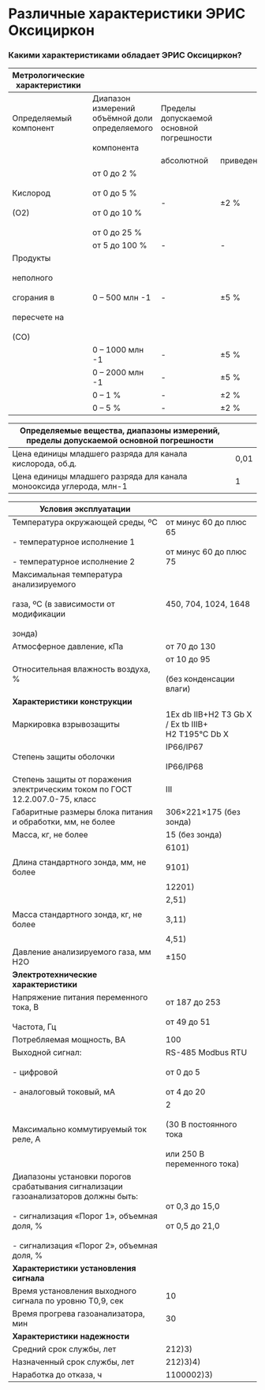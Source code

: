 # Различные характеристики ЭРИС Оксициркон
### Какими характеристиками обладает ЭРИС Оксициркон?

| **Метрологические характеристики**                                          |                                                                        |                                          |             |               |
| --------------------------------------------------------------------------- | ---------------------------------------------------------------------- | ---------------------------------------- | ----------- | ------------- |
| Определяемый компонент                                                      | Диапазон измерений объёмной доли определяемого<br><br>компонента       | Пределы допускаемой основной погрешности |             |               |
|                                                                             |                                                                        | абсолютной                               | приведенной | относительной |
| Кислород<br><br>(О2)                                                        | от 0 до 2 %<br><br>от 0 до 5 %<br><br>от 0 до 10 %<br><br>от 0 до 25 % | -                                        | ±2 %        | -             |
|                                                                             | от 5 до 100 %                                                          | -                                        | -           | ±2 %          |
| Продукты<br><br>неполного<br><br>сгорания в<br><br>пересчете на<br><br>(СО) | 0 – 500 млн -1                                                         | -                                        | ±5 %        | -             |
|                                                                             | 0 – 1000 млн -1                                                        | -                                        | ±5 %        | -             |
|                                                                             | 0 – 2000 млн -1                                                        | -                                        | ±5 %        | -             |
|                                                                             | 0 – 1 %                                                                | -                                        | ±2 %        | -             |
|                                                                             | 0 – 5 %                                                                | -                                        | ±2 %        | -             |

| Определяемые вещества, диапазоны измерений, пределы допускаемой основной погрешности |      |
| ------------------------------------------------------------------------------------ | ---- |
| Цена единицы младшего разряда для канала кислорода, об.д.                            | 0,01 |
| Цена единицы младшего разряда для канала монооксида углерода, млн-1                  | 1    |

| **Условия эксплуатации**                                                                                                                                                                |                                                                    |
| --------------------------------------------------------------------------------------------------------------------------------------------------------------------------------------- | ------------------------------------------------------------------ |
| Температура окружающей среды, ºС<br><br>- температурное исполнение 1<br><br>- температурное исполнение 2                                                                                | от минус 60 до плюс 65<br><br>от минус 60 до плюс 75               |
| Максимальная температура анализируемого<br><br>газа, ºС (в зависимости от модификации<br><br>зонда)                                                                                     | 450, 704, 1024, 1648                                               |
| Атмосферное давление, кПа                                                                                                                                                               | от 70 до 130                                                       |
| Относительная влажность воздуха, %                                                                                                                                                      | от 10 до 95<br><br>(без конденсации влаги)                         |
| **Характеристики конструкции**                                                                                                                                                          |                                                                    |
| Маркировка взрывозащиты                                                                                                                                                                 | 1Еx db IIB+H2 T3 Gb Х / Еx tb IIIB+ H2 T195℃ Db Х                  |
| Степень защиты оболочки                                                                                                                                                                 | IP66/IP67<br><br>IP66/IP68                                         |
| Степень защиты от поражения электрическим током по ГОСТ 12.2.007.0-75, класс                                                                                                            | III                                                                |
| Габаритные размеры блока питания и обработки, мм, не более                                                                                                                              | 306×221×175 (без зонда)                                            |
| Масса, кг, не более                                                                                                                                                                     | 15 (без зонда)                                                     |
| Длина стандартного зонда, мм, не более                                                                                                                                                  | 6101)<br><br>9101)<br><br>12201)                                   |
| Масса стандартного зонда, кг, не более                                                                                                                                                  | 2,51)<br><br>3,11)<br><br>4,51)                                    |
| Давление анализируемого газа, мм Н2О                                                                                                                                                    | ±150                                                               |
| **Электротехнические характеристики**                                                                                                                                                   |                                                                    |
| Напряжение питания переменного тока, В<br><br>Частота, Гц                                                                                                                               | от 187 до 253<br><br>от 49 до 51                                   |
| Потребляемая мощность, ВА                                                                                                                                                               | 100                                                                |
| Выходной сигнал:<br><br>- цифровой<br><br>- аналоговый токовый, мА                                                                                                                      | RS-485 Modbus RTU<br><br>от 0 до 5<br><br>от 4 до 20               |
| Максимально коммутируемый ток реле, А                                                                                                                                                   | 2<br><br>(30 В постоянного тока<br><br>или 250 В переменного тока) |
| Диапазоны установки порогов срабатывания сигнализации газоанализаторов должны быть:<br><br>- сигнализация «Порог 1», объемная доля, %<br><br>- сигнализация «Порог 2», объемная доля, % | от 0,3 до 15,0<br><br>от 0,5 до 21,0                               |
| **Характеристики установления сигнала**                                                                                                                                                 |                                                                    |
| Время установления выходного сигнала по уровню Т0,9, сек                                                                                                                                | 10                                                                 |
| Время прогрева газоанализатора, мин                                                                                                                                                     | 30                                                                 |
| **Характеристики надежности**                                                                                                                                                           |                                                                    |
| Средний срок службы, лет                                                                                                                                                                | 212)3)                                                             |
| Назначенный срок службы, лет                                                                                                                                                            | 212)3)4)                                                           |
| Наработка до отказа, ч                                                                                                                                                                  | 1100002)3)                                                         |
